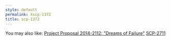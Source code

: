 ```yaml
---
style: default
permalink: Xscp-1372
title: scp-1372
---
```

You may also like:
[Project Proposal 2014-2112: "Dreams of Failure"](http://scp-wiki.net/project-proposal-2014-2112)
[SCP-2711](http://scp-wiki.net/scp-2711)